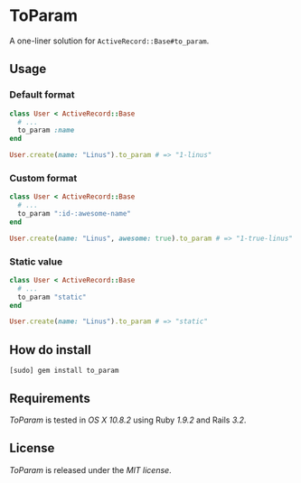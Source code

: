 # ToParam

A one-liner solution for `ActiveRecord::Base#to_param`.

## Usage

### Default format

``` ruby
class User < ActiveRecord::Base
  # ...
  to_param :name
end

User.create(name: "Linus").to_param # => "1-linus"
```

### Custom format

``` ruby
class User < ActiveRecord::Base
  # ...
  to_param ":id-:awesome-name"
end

User.create(name: "Linus", awesome: true).to_param # => "1-true-linus"
```

### Static value

``` ruby
class User < ActiveRecord::Base
  # ...
  to_param "static"
end

User.create(name: "Linus").to_param # => "static"
```

## How do install

    [sudo] gem install to_param

## Requirements

*ToParam* is tested in *OS X 10.8.2* using Ruby *1.9.2* and Rails *3.2*.

## License

*ToParam* is released under the *MIT license*.
